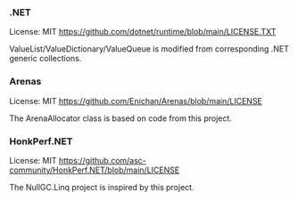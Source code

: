 ﻿### .NET

License: MIT
<https://github.com/dotnet/runtime/blob/main/LICENSE.TXT>

ValueList/ValueDictionary/ValueQueue is modified from corresponding .NET generic collections.

### Arenas

License: MIT
<https://github.com/Enichan/Arenas/blob/main/LICENSE>

The ArenaAllocator class is based on code from this project.

### HonkPerf.NET

License: MIT
<https://github.com/asc-community/HonkPerf.NET/blob/main/LICENSE>

The NullGC.Linq project is inspired by this project.
